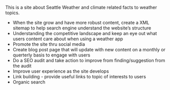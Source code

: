 This is a site about Seattle Weather and climate related facts to weather topics.

-	When the site grow and have more robust content, create a XML sitemap to help search engine understand the website’s structure
-	Understanding the competitive landscape and keep an eye out what users content care about when using a weather app
-	Promote the site thru social media
-	Create blog post page that will update with new content on a monthly or querterly basis to engage with users
-	Do a SEO audit and take action to improve from finding/suggestion from the audit
-	Improve user experience as the site develops
-	Link building - provide useful links to topic of interests to users
-	Organic search
